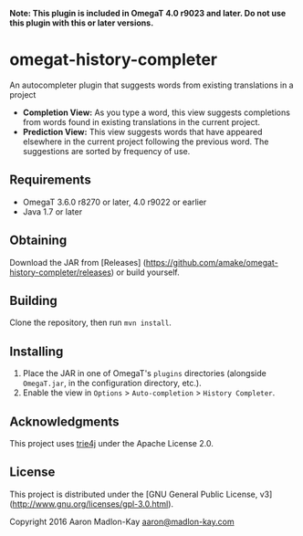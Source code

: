 **Note: This plugin is included in OmegaT 4.0 r9023 and later. Do not use this
  plugin with this or later versions.**

# omegat-history-completer
An autocompleter plugin that suggests words from existing translations in
a project

- **Completion View:** As you type a word, this view suggests completions from
    words found in existing translations in the current project.
- **Prediction View:** This view suggests words that have appeared elsewhere in
    the current project following the previous word. The suggestions are sorted
    by frequency of use.

## Requirements
- OmegaT 3.6.0 r8270 or later, 4.0 r9022 or earlier
- Java 1.7 or later

## Obtaining
Download the JAR from [Releases]
(https://github.com/amake/omegat-history-completer/releases) or build yourself.

## Building
Clone the repository, then run `mvn install`.

## Installing
1. Place the JAR in one of OmegaT's `plugins` directories (alongside
`OmegaT.jar`, in the configuration directory, etc.).
2. Enable the view in `Options` > `Auto-completion` > `History Completer`.

## Acknowledgments
This project uses [trie4j](https://github.com/takawitter/trie4j) under the
Apache License 2.0.

## License
This project is distributed under the [GNU General Public License, v3]
(http://www.gnu.org/licenses/gpl-3.0.html).


Copyright 2016 Aaron Madlon-Kay <aaron@madlon-kay.com>
